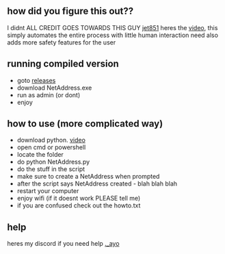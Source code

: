 ## how did you figure this out??
I didnt ALL CREDIT GOES TOWARDS THIS GUY [jet851](https://www.youtube.com/@jet851) heres the [video](https://www.youtube.com/watch?v=sABFw3q69eg),
this simply automates the entire process with little human interaction need also adds more safety features for the user

## running compiled version
- goto [releases](https://github.com/countervolts/Google-Wifi-Router-Bypasser/releases)
- download NetAddress.exe
- run as admin (or dont)
- enjoy

## how to use (more complicated way)
- download python. [video](https://www.youtube.com/watch?v=YKSpANU8jPE)
- open cmd or powershell
- locate the folder
- do python NetAddress.py
- do the stuff in the script
- make sure to create a NetAddress when prompted
- after the script says NetAddress created - blah blah blah
- restart your computer
- enjoy wifi (if it doesnt work PLEASE tell me)
- if you are confused check out the howto.txt

## help
heres my discord if you need help [._ayo](https://discord.com/users/488368000055902228)
